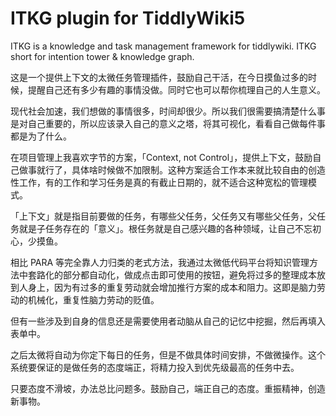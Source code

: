 # ITKG plugin for TiddlyWiki5

ITKG is a knowledge and task management framework for tiddlywiki. ITKG short for intention tower & knowledge graph.

这是一个提供上下文的太微任务管理插件，鼓励自己干活，在今日摸鱼过多的时候，提醒自己还有多少有趣的事情没做。同时它也可以帮你梳理自己的人生意义。

现代社会加速，我们想做的事情很多，时间却很少。所以我们很需要搞清楚什么事是对自己重要的，所以应该录入自己的意义之塔，将其可视化，看看自己做每件事都是为了什么。

在项目管理上我喜欢字节的方案，「Context, not Control」，提供上下文，鼓励自己做事就行了，具体啥时候做不加限制。这种方案适合工作本来就比较自由的创造性工作，有的工作和学习任务是真的有截止日期的，就不适合这种宽松的管理模式。

「上下文」就是指目前要做的任务，有哪些父任务，父任务又有哪些父任务，父任务就是子任务存在的「意义」。根任务就是自己感兴趣的各种领域，让自己不忘初心，少摸鱼。

相比 PARA 等完全靠人力归类的老式方法，我通过太微低代码平台将知识管理方法中套路化的部分都自动化，做成点击即可使用的按钮，避免将过多的整理成本放到人身上，因为有过多的重复劳动就会增加推行方案的成本和阻力。这即是脑力劳动的机械化，重复性脑力劳动的贬值。

但有一些涉及到自身的信息还是需要使用者动脑从自己的记忆中挖掘，然后再填入表单中。

之后太微将自动为你定下每日的任务，但是不做具体时间安排，不做微操作。这个系统要保证的是做任务的态度端正，将精力投入到优先级最高的任务中去。

只要态度不滑坡，办法总比问题多。鼓励自己，端正自己的态度。重振精神，创造新事物。
